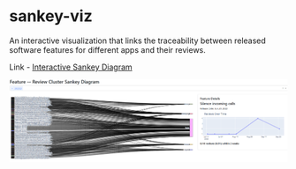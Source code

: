 # sankey-viz
An interactive visualization that links the traceability between released software features for different apps and their reviews.

Link - [Interactive Sankey Diagram](https://sankey-viz.onrender.com)

![Sankey Diagram Screenshot](assets/sankey-screenshot.png)
